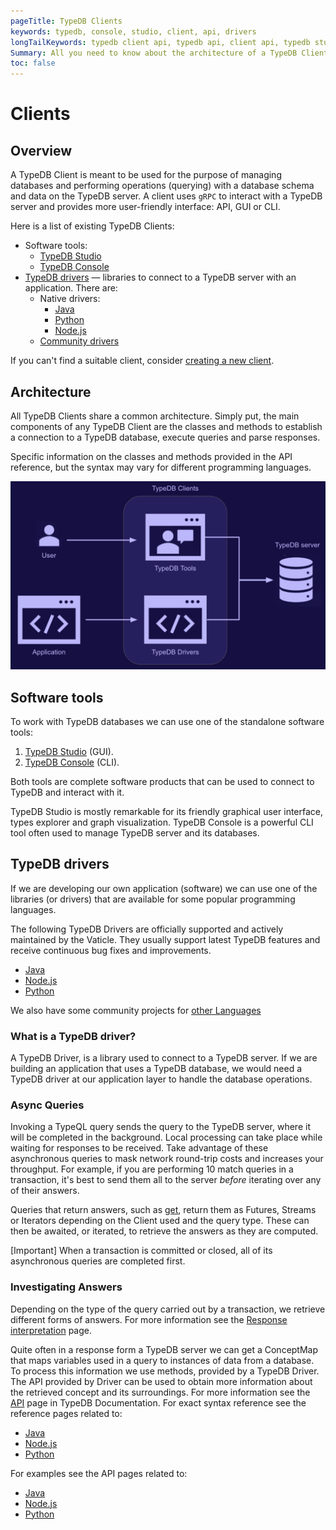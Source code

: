 ```yaml
---
pageTitle: TypeDB Clients
keywords: typedb, console, studio, client, api, drivers
longTailKeywords: typedb client api, typedb api, client api, typedb studio, typedb console
Summary: All you need to know about the architecture of a TypeDB Client.
toc: false
---
```


# Clients

## Overview

A TypeDB Client is meant to be used for the purpose of managing databases and performing operations (querying) with a
database schema and data on the TypeDB server. A client uses `gRPC` to interact with a TypeDB server and provides 
more user-friendly interface: API, GUI or CLI.

Here is a list of existing TypeDB Clients:

- Software tools:
  - [TypeDB Studio](01-studio.md)
  - [TypeDB Console](02-console.md)
- [TypeDB drivers](#typedb-drivers) — libraries to connect to a TypeDB server with an application. There are:
  - Native drivers:
    - [Java](03-java.md)
    - [Python](04-python.md)
    - [Node.js](05-nodejs.md)
  - [Community drivers](06-other-languages.md)

If you can't find a suitable client, consider [creating a new client](07-new-client.md).

## Architecture

All TypeDB Clients share a common architecture. Simply put, the main components of any TypeDB Client are the classes 
and methods to establish a connection to a TypeDB database, execute queries and parse responses.

Specific information on the classes and methods provided in the API reference, but the syntax may vary for different 
programming languages.

![Structure of a TypeDB Client Application](../images/client-api/client-server-comms.png)

## Software tools

To work with TypeDB databases we can use one of the standalone software tools:

1. [TypeDB Studio](01-studio.md) (GUI).
2. [TypeDB Console](02-console.md) (CLI).

Both tools are complete software products that can be used to connect to TypeDB and interact with it.

TypeDB Studio is mostly remarkable for its friendly graphical user interface, types explorer and graph visualization.
TypeDB Console is a powerful CLI tool often used to manage TypeDB server and its databases.

## TypeDB drivers

If we are developing our own application (software) we can use one of the libraries (or drivers) that are available for 
some popular programming languages.

The following TypeDB Drivers are officially supported and actively maintained by the Vaticle. They 
usually support latest TypeDB features and receive continuous bug fixes and improvements.

- [Java](03-java.md)
- [Node.js](05-nodejs.md)
- [Python](04-python.md)

We also have some community projects for [other Languages](06-other-languages.md)

### What is a TypeDB driver?

A TypeDB Driver, is a library used to connect to a TypeDB server. If we are building an 
application that uses a TypeDB database, we would need a TypeDB driver at our application layer to handle the
database operations.

### Async Queries

Invoking a TypeQL query sends the query to the TypeDB server, where it will be completed in the background. Local 
processing can take place while waiting for responses to be received. Take advantage of these asynchronous queries to 
mask network round-trip costs and increases your throughput. For example, if you are performing 10 match queries in a 
transaction, it's best to send them all to the server _before_ iterating over any of their answers.

Queries that return answers, such as [get](../0001-typedb/02-dev/05-read.md#get-query), return them as Futures, Streams 
or Iterators depending on the Client used and the query type. These can then be awaited, or iterated, to retrieve the 
answers as they are computed.

<div class="note">
[Important]
When a transaction is committed or closed, all of its asynchronous queries are completed first.
</div>

### Investigating Answers

Depending on the type of the query carried out by a transaction, we retrieve different forms of answers. For more 
information see the [Response interpretation](../0001-typedb/02-dev/07-response.md) page. 

Quite often in a response form a TypeDB server we can get a ConceptMap that maps variables used in a query to 
instances of data from a database. To process this information we use methods, provided by a TypeDB Driver. 
The API provided by Driver can be used to obtain more information about the retrieved concept and its 
surroundings. 
For more information see the [API](../0001-typedb/02-dev/08-api.md) page in TypeDB Documentation.
For exact syntax reference see the reference pages related to:

- [Java](033-java-api-ref.md)
- [Node.js](05-nodejs-ref.md)
- [Python](04-python-ref.md)

For examples see the API pages related to:

- [Java](03-java.md)
- [Node.js](05-nodejs.md)
- [Python](04-python.md)
